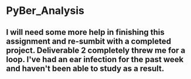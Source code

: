 # PyBer_Analysis 
## I will need some more help in finishing this assignment and re-sumbit with a completed project. Deliverable 2 completely threw me for a loop. I've had an ear infection for the past week and haven't been able to study as a result.
